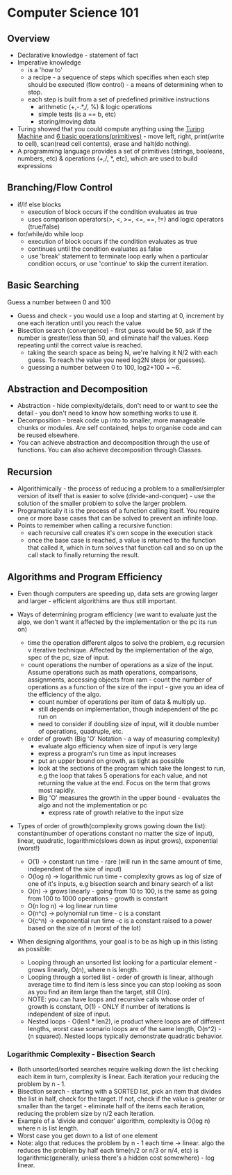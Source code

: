 # Computer Science 101

## Overview

 * Declarative knowledge - statement of fact
 * Imperative knowledge 
    - is a 'how to'
    - a recipe - a sequence of steps which specifies when each step should be executed (flow control)
               - a means of determining when to stop.
    - each step is built from a set of predefined primitive instructions
        - arithmetic (+,-.*,/, %) & logic operations
        - simple tests (is a == b, etc)
        - storing/moving data
 * Turing showed that you could compute anything using the [Turing Machine](https://www.youtube.com/watch?v=gJQTFhkhwPA&feature=youtu.be) and [6 basic operations(primitives)](http://stackoverflow.com/questions/28148562/what-are-the-six-basic-primitives-in-turing-complete)
        - move left, right, print(write to cell), scan(read cell contents), erase and halt(do nothing).
 * A programming language provides a set of primitives (strings, booleans, numbers, etc) & operations (+,/, *, etc), which are used to build expressions
        
        
## Branching/Flow Control

 * if/if else blocks
    - execution of block occurs if the condition evaluates as true
    - uses comparison operators(>, <, >=, <=, ==, !=) and logic operators (true/false)
 * for/while/do while loop
    - execution of block occurs if the condition evaluates as true
    - continues until the condition evaluates as false
    - use 'break' statement to terminate loop early when a particular condition occurs, or use 'continue' to skip the current iteration.
     
## Basic Searching

Guess a number between 0 and 100
 * Guess and check - you would use a loop and starting at 0, increment by one each iteration until you reach the value
 * Bisection search (convergence) - first guess would be 50, ask if the number is greater/less than 50, and eliminate half the values. Keep repeating until the correct value is reached.
    - taking the search space as being N, we're halving it N/2 with each guess. To reach the value you need log2N steps (or guesses).
    - guessing a number between 0 to 100, log2+100 = ~6.
    
##  Abstraction and Decomposition

 * Abstraction - hide complexity/details, don't need to or want to see the detail - you don't need to know how something works to use it.
 * Decomposition - break code up into to smaller, more manageable chunks or modules. Are self contained, helps to organise code and can be reused elsewhere.
 * You can achieve abstraction and decomposition through the use of functions. You can also achieve decomposition through Classes.
 
## Recursion
 
 * Algorithimically - the process of reducing a problem to a smaller/simpler version of itself that is easier to solve (divide-and-conquer) - use the solution of the smaller problem to solve the larger problem.
 * Programatically it is the process of a function calling itself. You require one or more base cases that can be solved to prevent an infinite loop.
 * Points to remember when calling a recursive function:
      - each recursive call creates it's own scope in the execution stack
      - once the base case is reached, a value is returned to the function that called it, which in turn solves that function call and so on up the call stack to finally returning the result.
      
## Algorithms and Program Efficiency

 * Even though computers are speeding up, data sets are growing larger and larger - efficient algorithims are thus still important.
 * Ways of determining program efficiency (we want to evaluate just the algo, we don't want it affected by the implementation or the pc its run on)
    * time the operation different algos to solve the problem, e.g recursion v iterative technique. Affected by the implementation of the algo, spec of the pc, size of input.
    * count operations the number of operations as a size of the input. Assume operations such as math operations, comparisons, assignments, accessing objects from ram - count the number of operations as a function of the size of the input - give you an idea of the efficiency of the algo.
      * count number of operations per item of data & multiply up.
      * still depends on implementation, though independent of the pc run on
      * need to consider if doubling size of input, will it double number of operations, quadruple, etc.
    * order of growth (Big 'O' Notation - a way of measuring complexity) 
      * evaluate algo efficiency when size of input is very large
      * express a program's run time as input increases
      * put an upper bound on growth, as tight as possible
      * look at the sections of the program which take the longest to run, e.g the loop that takes 5 operations for each value, and not returning the value at the end. Focus on the term that grows most rapidly.
      * Big 'O' measures the growth in the upper bound - evaluates the algo and not the implementation or pc
        * express rate of growth relative to the input size
 
 * Types of order of growth(complexity grows gowing down the list): constant(number of operations constant no matter the size of input), linear, quadratic, logarithmic(slows down as input grows), exponential (worst!)
      * O(1) -> constant run time - rare (will run in the same amount of time, independent of the size of input)
      * O(log n) -> logarithmic run time - complexity grows as log of size of one of it's inputs, e.g bisection search and binary search of a list
      * O(n) -> grows linearly - going from 10 to 100, is the same as going from 100 to 1000 operations - growth is constant
      * O(n log n) -> log linear run time
      * O(n^c) -> polynomial run time - c is a constant
      * O(c^n) -> exponential run time -c is a constant raised to a power based on the size of n (worst of the lot)
 
 * When designing algorithms, your goal is to be as high up in this listing as possible:
     * Looping through an unsorted list looking for a particular element - grows linearly, O(n), where n is length.
     * Looping through a sorted list - order of growth is linear, although average time to find item is less since you can stop looking as soon as you find an item large than the target, still O(n).
     * NOTE: you can have loops and recursive calls whose order of growth is constant, O(1) - ONLY if number of iterations is independent of size of input. 
     * Nested loops - O(len1 * len2), ie product where loops are of different lengths, worst case scenario loops are of the same length, O(n^2) - (n squared). Nested loops typically demonstrate quadratic behavior.

### Logarithmic Complexity - Bisection Search

 * Both unsorted/sorted searches require walking down the list checking each item in turn, complexity is linear. Each iteration your reducing the problem by n - 1.
 * Bisection search - starting with a SORTED list, pick an item that divides the list in half, check for the target. If not, check if the value is greater or smaller than the target - eliminate half of the items each iteration, reducing the problem size by n/2 each iteration.
 * Example of a 'divide and conquer' algorithm, complexity is O(log n) where n is list length.
 * Worst case you get down to a list of one element
 * Note: algo that reduces the problem by n - 1 each time -> linear. algo the reduces the problem by half each time(n/2 or n/3 or n/4, etc) is logarithmic(generally, unless there's a hidden cost somewhere) - log linear.
 
 
